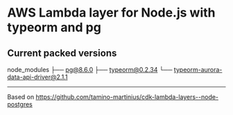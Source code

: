 # AWS Lambda layer for Node.js with typeorm and pg

## Current packed versions

node_modules
├── pg@8.6.0
├── typeorm@0.2.34
└── typeorm-aurora-data-api-driver@2.1.1

---

Based on https://github.com/tamino-martinius/cdk-lambda-layers--node-postgres
